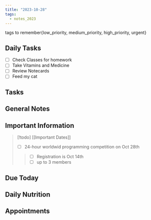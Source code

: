 ```yaml
---
title: "2023-10-28"
tags:
  - notes_2023
---
```

tags to remember{low_priority, medium_priority, high_priority, urgent}

## Daily Tasks

- [ ] Check Classes for homework
- [ ] Take Vitamins and Medicine
- [ ] Review Notecards
- [ ] Feed my cat

## Tasks



## General Notes



## Important Information

> [!todo] [[Important Dates]]
> - [ ] 24-hour worldwid programming competition on Oct 28th 
>>- [ ] Registration is Oct 14th
>>- [ ] up to 3 members



## Due Today




## Daily Nutrition 



## Appointments



